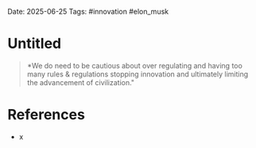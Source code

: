 Date: 2025-06-25
Tags: #innovation #elon_musk 


# Untitled

>*We do need to be cautious about over regulating and having too many rules & regulations stopping innovation and ultimately limiting the advancement of civilization."

# References
- x
 